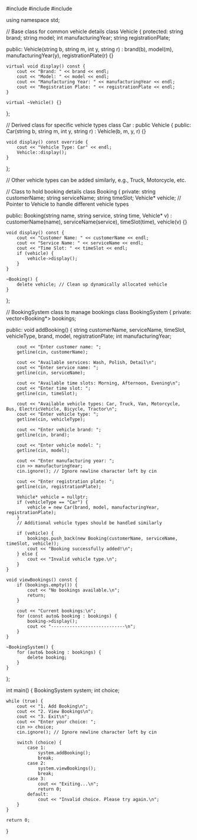 #include <iostream>
#include <vector>
#include <string>

using namespace std;

// Base class for common vehicle details
class Vehicle {
protected:
    string brand;
    string model;
    int manufacturingYear;
    string registrationPlate;

public:
    Vehicle(string b, string m, int y, string r)
        : brand(b), model(m), manufacturingYear(y), registrationPlate(r) {}

    virtual void display() const {
        cout << "Brand: " << brand << endl;
        cout << "Model: " << model << endl;
        cout << "Manufacturing Year: " << manufacturingYear << endl;
        cout << "Registration Plate: " << registrationPlate << endl;
    }

    virtual ~Vehicle() {}
};

// Derived class for specific vehicle types
class Car : public Vehicle {
public:
    Car(string b, string m, int y, string r) : Vehicle(b, m, y, r) {}

    void display() const override {
        cout << "Vehicle Type: Car" << endl;
        Vehicle::display();
    }
};

// Other vehicle types can be added similarly, e.g., Truck, Motorcycle, etc.

// Class to hold booking details
class Booking {
private:
    string customerName;
    string serviceName;
    string timeSlot;
    Vehicle* vehicle; // Pointer to Vehicle to handle different vehicle types

public:
    Booking(string name, string service, string time, Vehicle* v)
        : customerName(name), serviceName(service), timeSlot(time), vehicle(v) {}

    void display() const {
        cout << "Customer Name: " << customerName << endl;
        cout << "Service Name: " << serviceName << endl;
        cout << "Time Slot: " << timeSlot << endl;
        if (vehicle) {
            vehicle->display();
        }
    }

    ~Booking() {
        delete vehicle; // Clean up dynamically allocated vehicle
    }
};

// BookingSystem class to manage bookings
class BookingSystem {
private:
    vector<Booking*> bookings;

public:
    void addBooking() {
        string customerName, serviceName, timeSlot, vehicleType, brand, model, registrationPlate;
        int manufacturingYear;

        cout << "Enter customer name: ";
        getline(cin, customerName);

        cout << "Available services: Wash, Polish, Detail\n";
        cout << "Enter service name: ";
        getline(cin, serviceName);

        cout << "Available time slots: Morning, Afternoon, Evening\n";
        cout << "Enter time slot: ";
        getline(cin, timeSlot);

        cout << "Available vehicle types: Car, Truck, Van, Motorcycle, Bus, ElectricVehicle, Bicycle, Tractor\n";
        cout << "Enter vehicle type: ";
        getline(cin, vehicleType);

        cout << "Enter vehicle brand: ";
        getline(cin, brand);

        cout << "Enter vehicle model: ";
        getline(cin, model);

        cout << "Enter manufacturing year: ";
        cin >> manufacturingYear;
        cin.ignore(); // Ignore newline character left by cin

        cout << "Enter registration plate: ";
        getline(cin, registrationPlate);

        Vehicle* vehicle = nullptr;
        if (vehicleType == "Car") {
            vehicle = new Car(brand, model, manufacturingYear, registrationPlate);
        }
        // Additional vehicle types should be handled similarly

        if (vehicle) {
            bookings.push_back(new Booking(customerName, serviceName, timeSlot, vehicle));
            cout << "Booking successfully added!\n";
        } else {
            cout << "Invalid vehicle type.\n";
        }
    }

    void viewBookings() const {
        if (bookings.empty()) {
            cout << "No bookings available.\n";
            return;
        }

        cout << "Current bookings:\n";
        for (const auto& booking : bookings) {
            booking->display();
            cout << "----------------------------\n";
        }
    }

    ~BookingSystem() {
        for (auto& booking : bookings) {
            delete booking;
        }
    }
};

int main() {
    BookingSystem system;
    int choice;

    while (true) {
        cout << "1. Add Booking\n";
        cout << "2. View Bookings\n";
        cout << "3. Exit\n";
        cout << "Enter your choice: ";
        cin >> choice;
        cin.ignore(); // Ignore newline character left by cin

        switch (choice) {
            case 1:
                system.addBooking();
                break;
            case 2:
                system.viewBookings();
                break;
            case 3:
                cout << "Exiting...\n";
                return 0;
            default:
                cout << "Invalid choice. Please try again.\n";
        }
    }

    return 0;
}
